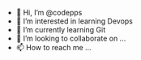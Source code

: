- 👋 Hi, I’m @codepps
- 👀 I’m interested in learning Devops
- 🌱 I’m currently learning Git
- 💞️ I’m looking to collaborate on ...
- 📫 How to reach me ...

<!---
codepps/codepps is a ✨ special ✨ repository because its `README.md` (this file) appears on your GitHub profile.
You can click the Preview link to take a look at your changes.
--->
